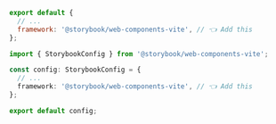 ```js filename=".storybook/main.js" renderer="web-components" language="js"
export default {
  // ...
  framework: '@storybook/web-components-vite', // 👈 Add this
};
```

```ts filename=".storybook/main.ts" renderer="web-components" language="ts"
import { StorybookConfig } from '@storybook/web-components-vite';

const config: StorybookConfig = {
  // ...
  framework: '@storybook/web-components-vite', // 👈 Add this
};

export default config;
```
